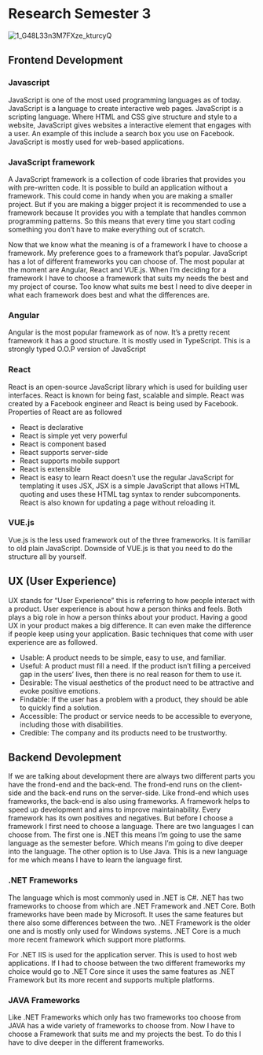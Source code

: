 # Research Semester 3
![1_G48L33n3M7FXze_kturcyQ](https://user-images.githubusercontent.com/99720686/158981720-2e3480a6-6daa-432a-9492-cea3d55266c6.jpeg)

## Frontend Development
### Javascript
JavaScript is one of the most used programming languages as of today. JavaScript is a language to create interactive web pages. JavaScript is a scripting language. Where HTML and CSS give structure and style to a website, JavaScript gives websites a interactive element that engages with a user. An example of this include a search box you use on Facebook. JavaScript is mostly used for web-based applications.

### JavaScript framework
A JavaScript framework is a collection of code libraries that provides you with pre-written code. It is possible to build an application without a framework. This could come in handy when you are making a smaller project. But if you are making a bigger project it is recommended to use a framework because It provides you with a template that handles common programming patterns. So this means that every time you start coding something you don’t have to make everything out of scratch.

Now that we know what the meaning is of a framework I have to choose a framework. My preference goes to a framework that’s popular. JavaScript has a lot of different frameworks you can choose of. The most popular at the moment are Angular, React and VUE.js. When I’m deciding for a framework I have to choose a framework that suits my needs the best and my project of course. Too know what suits me best I need to dive deeper in what each framework does best and what the differences are.

### Angular
Angular is the most popular framework as of now. It’s a pretty recent framework it has a good structure. It is mostly used in TypeScript. This is a strongly typed O.O.P version of JavaScript

### React
React is an open-source JavaScript library which is used for building user interfaces. React is known for being fast, scalable and simple. React was created by a Facebook engineer and React is being used by Facebook. Properties of React are as followed
  -	React is declarative
  -	React is simple yet very powerful
  -	React is component based
  -	React supports server-side
  -	React supports mobile support
  -	React is extensible
  -	React is easy to learn
React doesn’t use the regular JavaScript for templating it uses JSX, JSX is a simple JavaScript that allows HTML quoting and uses these HTML tag syntax to render subcomponents. React is also known for updating a page without reloading it.

### VUE.js
Vue.js is the less used framework out of the three frameworks. It is familiar to old plain JavaScript. Downside of VUE.js is that you need to do the structure all by yourself.

## UX (User Experience)

UX stands for “User Experience” this is referring to how people interact with a product. User experience is about how a person thinks and feels. Both plays a big role in how a person thinks about your product. Having a good UX in your product makes a big difference. It can even make the difference if people keep using your application. Basic techniques that come with user experience are as followed.

  -	Usable: A product needs to be simple, easy to use, and familiar.
  -	Useful: A product must fill a need. If the product isn’t filling a perceived gap in the users’ lives, then there is no real reason for them to use it.
  -	Desirable: The visual aesthetics of the product need to be attractive and evoke positive emotions.
  -	Findable: If the user has a problem with a product, they should be able to quickly find a solution.
  -	Accessible: The product or service needs to be accessible to everyone, including those with disabilities.
  -	Credible: The company and its products need to be trustworthy.

## Backend Devolepment
If we are talking about development there are always two different parts you have the frond-end and the back-end. The frond-end runs on the client-side and the back-end runs on the server-side. Like frond-end which uses frameworks, the back-end is also using frameworks. A framework helps to speed up development and aims to improve maintainability. Every framework has its own positives and negatives. But before I choose a framework I first need to choose a language. There are two languages I can choose from. The first one is .NET this means I’m going to use the same language as the semester before. Which means I’m going to dive deeper into the language. The other option is to Use Java. This is a new language for me which means I have to learn the language first. 

### .NET Frameworks
The language which is most commonly used in .NET is C#. .NET has two frameworks to choose from which are .NET Framework and .NET Core. Both frameworks have been made by Microsoft. It uses the same features but there also some differences between the two. .NET Framework is the older one and is mostly only used for Windows systems. .NET Core is a much more recent framework which support more platforms. 

For .NET IIS is used for the application server. This is used to host web applications. If I had to choose between the two different frameworks my choice would go to .NET Core since it uses the same features as .NET Framework but its more recent and supports multiple platforms.

### JAVA Frameworks
Like .NET Frameworks which only has two frameworks too choose from JAVA has a wide variety of frameworks to choose from. Now I have to choose a Framework that suits me and my projects the best. To do this I have to dive deeper in the different frameworks. 
